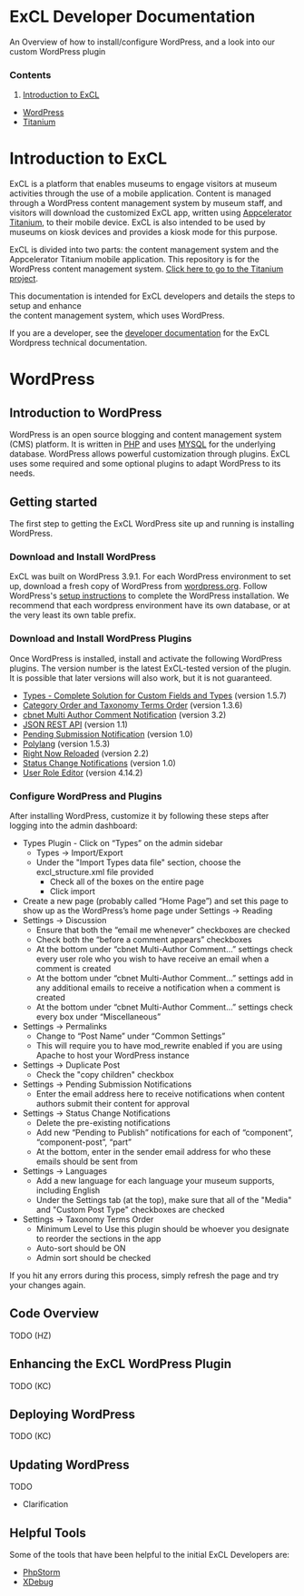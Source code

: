# ExCL Developer Documentation #
An Overview of how to install/configure WordPress, and a look into our custom WordPress plugin

### Contents ###

1. [Introduction to ExCL](#exclIntro)
- [WordPress](#wordpress)
- [Titanium](https://github.com/cmhouston/excl-mobile#titanium)


# <a name="exclIntro"></a> Introduction to ExCL #
ExCL is a platform that enables museums to engage visitors at museum activities through the use of 
a mobile application. Content is managed through a WordPress content management system by museum 
staff, and visitors will download the customized ExCL app, written using [Appcelerator Titanium](http://www.appcelerator.com/titanium/), 
to their mobile device. ExCL is also intended to be used by museums on kiosk devices and provides 
a kiosk mode for this purpose.

ExCL is divided into two parts: the content management system and the Appcelerator Titanium mobile application. This repository is for the WordPress content management system. [Click here to go to the Titanium project](https://github.com/cmhouston/excl-mobile).

This documentation is intended for ExCL developers and details the steps to setup and enhance  
the content management system, which uses WordPress.

If you are a developer, see the [developer documentation](docs/developerDocs.md) for the ExCL Wordpress technical documentation.

# <a name="wordpress"></a> WordPress #

## Introduction to WordPress ##
WordPress is an open source blogging and content management system (CMS) platform. It is written in 
[PHP](https://php.net/) and uses [MYSQL](http://www.mysql.com/) for the underlying database. WordPress allows powerful customization through plugins. 
ExCL uses some required and some optional plugins to adapt WordPress to its needs.

## Getting started ##

The first step to getting the ExCL WordPress site up and running is installing WordPress.

### Download and Install WordPress ###
ExCL was built on WordPress 3.9.1. For each WordPress environment to set up, download a fresh copy of 
WordPress from [wordpress.org](http://www.wordpress.org). Follow WordPress's [setup instructions](http://codex.wordpress.org/Installing_WordPress) to complete the WordPress installation. We recommend 
that each wordpress environment have its own database, or at the very least its own table prefix.

### Download and Install WordPress Plugins ###
Once WordPress is installed, install and activate the following WordPress plugins. The version number is the latest 
ExCL-tested version of the plugin. It is possible that later versions will also work, but it is not guaranteed.

* [Types - Complete Solution for Custom Fields and Types](http://wordpress.org/plugins/types/) (version 1.5.7)
* [Category Order and Taxonomy Terms Order](https://wordpress.org/plugins/taxonomy-terms-order/) (version 1.3.6)
* [cbnet Multi Author Comment Notification](http://wordpress.org/plugins/cbnet-multi-author-comment-notification/) (version 3.2)
* [JSON REST API](https://wordpress.org/plugins/json-rest-api/) (version 1.1)
* [Pending Submission Notification](https://wordpress.org/plugins/pending-submission-notifications/) (version 1.0)
* [Polylang](http://wordpress.org/plugins/polylang/) (version 1.5.3)
* [Right Now Reloaded](https://wordpress.org/plugins/right-now-reloaded/) (version 2.2)
* [Status Change Notifications](https://wordpress.org/plugins/status-change-notifications/) (version 1.0)
* [User Role Editor](https://wordpress.org/plugins/user-role-editor/) (version 4.14.2)

### Configure WordPress and Plugins ###
After installing WordPress, customize it by following these steps after logging into the admin dashboard:

* Types Plugin - Click on “Types” on the admin sidebar
    * Types -> Import/Export
    * Under the "Import Types data file" section, choose the excl_structure.xml file provided
    	* Check all of the boxes on the entire page
    	* Click import
* Create a new page (probably called “Home Page”) and set this page to show up as the WordPress’s home page under Settings -> Reading
* Settings -> Discussion
    * Ensure that both the “email me whenever” checkboxes are checked
    * Check both the “before a comment appears” checkboxes
    * At the bottom under “cbnet Multi-Author Comment…” settings check every user role who you wish to have receive an email when a comment is created
    * At the bottom under “cbnet Multi-Author Comment…” settings add in any additional emails to receive a notification when a comment is created
    * At the bottom under “cbnet Multi-Author Comment…” settings check every box under “Miscellaneous”
* Settings -> Permalinks
    * Change to “Post Name” under “Common Settings”
    * This will require you to have mod_rewrite enabled if you are using Apache to host your WordPress instance
* Settings -> Duplicate Post
    * Check the "copy children" checkbox
* Settings -> Pending Submission Notifications
    * Enter the email address here to receive notifications when content authors submit their content for approval
* Settings -> Status Change Notifications
    * Delete the pre-existing notifications
    * Add new “Pending to Publish” notifications for each of “component”, “component-post”, “part”
    * At the bottom, enter in the sender email address for who these emails should be sent from 
* Settings -> Languages
    * Add a new language for each language your museum supports, including English
    * Under the Settings tab (at the top), make sure that all of the "Media" and "Custom Post Type" checkboxes are checked
* Settings -> Taxonomy Terms Order
    * Minimum Level to Use this plugin should be whoever you designate to reorder the sections in the app
    * Auto-sort should be ON
    * Admin sort should be checked
	
If you hit any errors during this process, simply refresh the page and try your changes again.

## Code Overview ##
TODO (HZ)

## Enhancing the ExCL WordPress Plugin ##
TODO	(KC)

## Deploying WordPress ##
TODO (KC)

## Updating WordPress ##
TODO 
- Clarification

## Helpful Tools ##
Some of the tools that have been helpful to the initial ExCL Developers are:

- [PhpStorm](http://www.jetbrains.com/phpstorm/)
- [XDebug](http://xdebug.org/)
